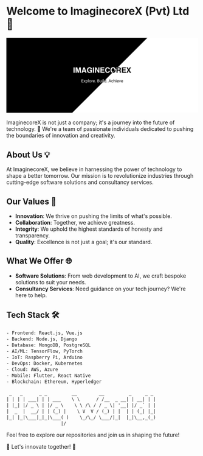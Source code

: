 # Welcome to ImaginecoreX (Pvt) Ltd 🚀

![ImaginecoreX Logo](https://github.com/ImaginecoreX/.github/blob/main/profile/cover.png)

ImaginecoreX is not just a company; it's a journey into the future of technology. 🌟 We're a team of passionate individuals dedicated to pushing the boundaries of innovation and creativity.

## About Us 💡

At ImaginecoreX, we believe in harnessing the power of technology to shape a better tomorrow. Our mission is to revolutionize industries through cutting-edge software solutions and consultancy services.

## Our Values 💎

- **Innovation**: We thrive on pushing the limits of what's possible.
- **Collaboration**: Together, we achieve greatness.
- **Integrity**: We uphold the highest standards of honesty and transparency.
- **Quality**: Excellence is not just a goal; it's our standard.

## What We Offer 🌐

- **Software Solutions**: From web development to AI, we craft bespoke solutions to suit your needs.
- **Consultancy Services**: Need guidance on your tech journey? We're here to help.

## Tech Stack 🛠️

```glow
- Frontend: React.js, Vue.js
- Backend: Node.js, Django
- Database: MongoDB, PostgreSQL
- AI/ML: TensorFlow, PyTorch
- IoT: Raspberry Pi, Arduino
- DevOps: Docker, Kubernetes
- Cloud: AWS, Azure
- Mobile: Flutter, React Native
- Blockchain: Ethereum, Hyperledger
```
 ```
  _   _      _ _         __        __         _     _ _ 
 | | | | ___| | | ___    \ \      / /__  _ __| | __| | |
 | |_| |/ _ \ | |/ _ \    \ \ /\ / / _ \| '__| |/ _` | |
 |  _  |  __/ | | (_) |    \ V  V / (_) | |  | | (_| |_|
 |_| |_|\___|_|_|\___( )    \_/\_/ \___/|_|  |_|\__,_(_)
                     |/
```
Feel free to explore our repositories and join us in shaping the future!

🚀 Let's innovate together! 🚀
